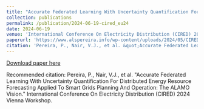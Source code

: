 ```yaml
---
title: "Accurate Federated Learning With Uncertainty Quantification For Distributed Energy Resource Forecasting Applied To Smart Grids Planning And Operation: The ALAMO Vision"
collection: publications
permalink: /publication/2024-06-19-cired_eu24
date: 2024-06-19
venue: 'International Conference On Electricity Distribution (CIRED) 2024 Vienna Workshop.'
paperurl: 'https://www.alspereira.info/wp-content/uploads/2024/05/CIRED-2024.pdf'
citation: 'Pereira, P., Nair, V.J., et al. &quot;Accurate Federated Learning With Uncertainty Quantification For Distributed Energy Resource Forecasting Applied To Smart Grids Planning And Operation: The ALAMO Vision.&quot; International Conference On Electricity Distribution (CIRED) 2024 Vienna Workshop.'
---
```


<a href='https://www.alspereira.info/wp-content/uploads/2024/05/CIRED-2024.pdf'>Download paper here</a>

Recommended citation: Pereira, P., Nair, V.J., et al. "Accurate Federated Learning With Uncertainty Quantification For Distributed Energy Resource Forecasting Applied To Smart Grids Planning And Operation: The ALAMO Vision." International Conference On Electricity Distribution (CIRED) 2024 Vienna Workshop.